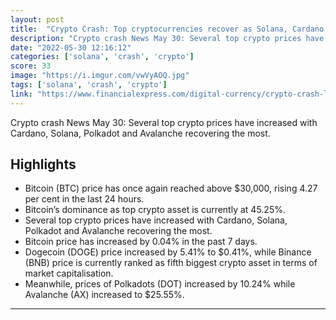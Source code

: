 ```yaml
---
layout: post
title:  "Crypto Crash: Top cryptocurrencies recover as Solana, Cardano, Polkadot, Avalanche rise upto 15%"
description: "Crypto crash News May 30: Several top crypto prices have increased with Cardano, Solana, Polkadot and Avalanche recovering the most."
date: "2022-05-30 12:16:12"
categories: ['solana', 'crash', 'crypto']
score: 33
image: "https://i.imgur.com/vwVyAOQ.jpg"
tags: ['solana', 'crash', 'crypto']
link: "https://www.financialexpress.com/digital-currency/crypto-crash-live-update-5-30-top-cryptocurrency-prices-latest-news-today/2541855/"
---
```


Crypto crash News May 30: Several top crypto prices have increased with Cardano, Solana, Polkadot and Avalanche recovering the most.

## Highlights

- Bitcoin (BTC) price has once again reached above $30,000, rising 4.27 per cent in the last 24 hours.
- Bitcoin’s dominance as top crypto asset is currently at 45.25%.
- Several top crypto prices have increased with Cardano, Solana, Polkadot and Avalanche recovering the most.
- Bitcoin price has increased by 0.04% in the past 7 days.
- Dogecoin (DOGE) price increased by 5.41% to $0.41%, while Binance (BNB) price is currently ranked as fifth biggest crypto asset in terms of market capitalisation.
- Meanwhile, prices of Polkadots (DOT) increased by 10.24% while Avalanche (AX) increased to $25.55%.

---
